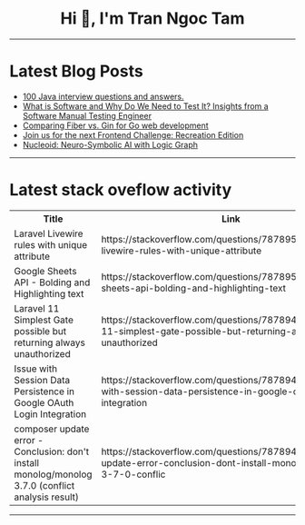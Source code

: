 <h1 align="center">Hi 👋, I'm Tran Ngoc Tam</h1>

---

# Latest Blog Posts 
<!-- BLOG-POST-LIST:START -->
- [100 Java interview questions and answers.](https://dev.to/codeswithpankaj/100-java-interview-questions-and-answers-564)
- [What is Software and Why Do We Need to Test It? Insights from a Software Manual Testing Engineer](https://dev.to/michael_chepala_7267688a0/what-is-software-and-why-do-we-need-to-test-it-insights-from-a-software-manual-testing-engineer-364n)
- [Comparing Fiber vs. Gin for Go web development](https://dev.to/logrocket/comparing-fiber-vs-gin-for-go-web-development-2ahd)
- [Join us for the next Frontend Challenge: Recreation Edition](https://dev.to/devteam/join-us-for-the-next-frontend-challenge-recreation-edition-222n)
- [Nucleoid: Neuro-Symbolic AI with Logic Graph](https://dev.to/canmingir/nucleoid-neuro-symbolic-ai-with-logic-graph-3ll6)
<!-- BLOG-POST-LIST:END -->

---

# Latest stack oveflow activity
<table>
  <tr><th>Title</th><th>Link</th></tr>
  <!-- STACKOVERFLOW:START --><tr><td>Laravel Livewire rules with unique attribute</td><td>https://stackoverflow.com/questions/78789560/laravel-livewire-rules-with-unique-attribute</td></tr><tr><td>Google Sheets API - Bolding and Highlighting text</td><td>https://stackoverflow.com/questions/78789501/google-sheets-api-bolding-and-highlighting-text</td></tr><tr><td>Laravel 11 Simplest Gate possible but returning always unauthorized</td><td>https://stackoverflow.com/questions/78789482/laravel-11-simplest-gate-possible-but-returning-always-unauthorized</td></tr><tr><td>Issue with Session Data Persistence in Google OAuth Login Integration</td><td>https://stackoverflow.com/questions/78789474/issue-with-session-data-persistence-in-google-oauth-login-integration</td></tr><tr><td>composer update error - Conclusion: don&#39;t install monolog/monolog 3.7.0 &lpar;conflict analysis result&rpar;</td><td>https://stackoverflow.com/questions/78789447/composer-update-error-conclusion-dont-install-monolog-monolog-3-7-0-conflic</td></tr><!-- STACKOVERFLOW:END -->
</table>

---


